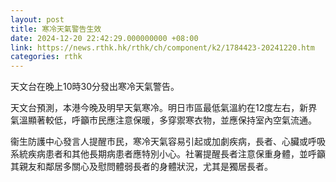 ```yaml
---
layout: post
title: 寒冷天氣警告生效
date: 2024-12-20 22:42:29.000000000 +08:00
link: https://news.rthk.hk/rthk/ch/component/k2/1784423-20241220.htm
categories: rthk
---
```


天文台在晚上10時30分發出寒冷天氣警告。
 
天文台預測，本港今晚及明早天氣寒冷。明日市區最低氣溫約在12度左右，新界氣溫顯著較低，呼籲市民應注意保暖，多穿禦寒衣物，並應保持室內空氣流通。

衞生防護中心發言人提醒市民，寒冷天氣容易引起或加劇疾病，長者、心臟或呼吸系統疾病患者和其他長期病患者應特別小心。社署提醒長者注意保重身體，並呼籲其親友和鄰居多關心及慰問體弱長者的身體狀況，尤其是獨居長者。
